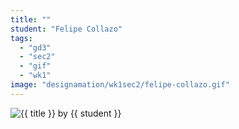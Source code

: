 ```yaml
---
title: ""
student: "Felipe Collazo"
tags:
  - "gd3"
  - "sec2"
  - "gif"
  - "wk1"
image: "designamation/wk1sec2/felipe-collazo.gif"
---
```


<img src="{{urls.media}}/{{ image }}" alt="{{ title }}"/>
by {{ student }}

